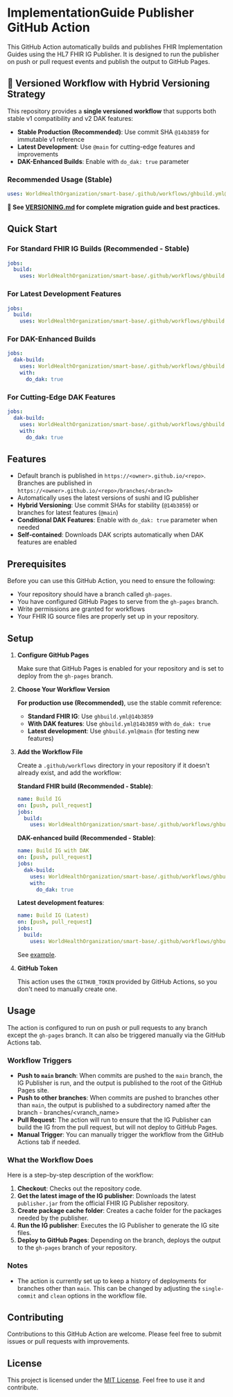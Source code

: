 # ImplementationGuide Publisher GitHub Action

This GitHub Action automatically builds and publishes FHIR Implementation Guides using the HL7 FHIR IG Publisher. It is designed to run the publisher on push or pull request events and publish the output to GitHub Pages.

## 🚀 Versioned Workflow with Hybrid Versioning Strategy

This repository provides a **single versioned workflow** that supports both stable v1 compatibility and v2 DAK features:

- **Stable Production (Recommended)**: Use commit SHA `@14b3859` for immutable v1 reference
- **Latest Development**: Use `@main` for cutting-edge features and improvements
- **DAK-Enhanced Builds**: Enable with `do_dak: true` parameter

### Recommended Usage (Stable)
```yaml
uses: WorldHealthOrganization/smart-base/.github/workflows/ghbuild.yml@14b3859
```

**📖 See [VERSIONING.md](VERSIONING.md) for complete migration guide and best practices.**

## Quick Start

### For Standard FHIR IG Builds (Recommended - Stable)
```yaml
jobs:
  build: 
    uses: WorldHealthOrganization/smart-base/.github/workflows/ghbuild.yml@14b3859
```

### For Latest Development Features
```yaml
jobs:
  build: 
    uses: WorldHealthOrganization/smart-base/.github/workflows/ghbuild.yml@main
```

### For DAK-Enhanced Builds
```yaml
jobs:
  dak-build:
    uses: WorldHealthOrganization/smart-base/.github/workflows/ghbuild.yml@14b3859
    with:
      do_dak: true
```

### For Cutting-Edge DAK Features  
```yaml
jobs:
  dak-build:
    uses: WorldHealthOrganization/smart-base/.github/workflows/ghbuild.yml@main
    with:
      do_dak: true
```

## Features

- Default branch is published in `https://<owner>.github.io/<repo>`. Branches are published in `https://<owner>.github.io/<repo>/branches/<branch>`
- Automatically uses the latest versions of sushi and IG publisher
- **Hybrid Versioning**: Use commit SHAs for stability (`@14b3859`) or branches for latest features (`@main`)
- **Conditional DAK Features**: Enable with `do_dak: true` parameter when needed
- **Self-contained**: Downloads DAK scripts automatically when DAK features are enabled

## Prerequisites

Before you can use this GitHub Action, you need to ensure the following:

- Your repository should have a branch called `gh-pages`.
- You have configured GitHub Pages to serve from the `gh-pages` branch.
- Write permissions are granted for workflows
- Your FHIR IG source files are properly set up in your repository.

## Setup

1. **Configure GitHub Pages**

   Make sure that GitHub Pages is enabled for your repository and is set to deploy from the `gh-pages` branch.

2. **Choose Your Workflow Version**

   **For production use (Recommended)**, use the stable commit reference:
   
   - **Standard FHIR IG**: Use `ghbuild.yml@14b3859`
   - **With DAK features**: Use `ghbuild.yml@14b3859` with `do_dak: true`
   - **Latest development**: Use `ghbuild.yml@main` (for testing new features)

3. **Add the Workflow File**

   Create a `.github/workflows` directory in your repository if it doesn't already exist, and add the workflow:

   **Standard FHIR build (Recommended - Stable)**:
   ```yaml
   name: Build IG
   on: [push, pull_request]
   jobs:
     build: 
       uses: WorldHealthOrganization/smart-base/.github/workflows/ghbuild.yml@14b3859
   ```
   
   **DAK-enhanced build (Recommended - Stable)**:
   ```yaml
   name: Build IG with DAK
   on: [push, pull_request]
   jobs:
     dak-build:
       uses: WorldHealthOrganization/smart-base/.github/workflows/ghbuild.yml@14b3859
       with:
         do_dak: true
   ```
   
   **Latest development features**:
   ```yaml
   name: Build IG (Latest)
   on: [push, pull_request]
   jobs:
     build: 
       uses: WorldHealthOrganization/smart-base/.github/workflows/ghbuild.yml@main
   ```

   See [example](https://github.com/WorldHealthOrganization/smart-ig-starter-kit/blob/main/.github/workflows/ghbuild.yml).

4. **GitHub Token**

   This action uses the `GITHUB_TOKEN` provided by GitHub Actions, so you don't need to manually create one.

## Usage

The action is configured to run on push or pull requests to any branch except the `gh-pages` branch. It can also be triggered manually via the GitHub Actions tab.

### Workflow Triggers

- **Push to `main` branch**: When commits are pushed to the `main` branch, the IG Publisher is run, and the output is published to the root of the GitHub Pages site.
- **Push to other branches**: When commits are pushed to branches other than `main`, the output is published to a subdirectory named after the branch - branches/<vranch_name>
- **Pull Request**: The action will run to ensure that the IG Publisher can build the IG from the pull request, but will not deploy to GitHub Pages.
- **Manual Trigger**: You can manually trigger the workflow from the GitHub Actions tab if needed.

### What the Workflow Does

Here is a step-by-step description of the workflow:

1. **Checkout**: Checks out the repository code.
2. **Get the latest image of the IG publisher**: Downloads the latest `publisher.jar` from the official FHIR IG Publisher repository.
4. **Create package cache folder**: Creates a cache folder for the packages needed by the publisher.
5. **Run the IG publisher**: Executes the IG Publisher to generate the IG site files.
6. **Deploy to GitHub Pages**: Depending on the branch, deploys the output to the `gh-pages` branch of your repository.

### Notes

- The action is currently set up to keep a history of deployments for branches other than `main`. This can be changed by adjusting the `single-commit` and `clean` options in the workflow file.


## Contributing

Contributions to this GitHub Action are welcome. Please feel free to submit issues or pull requests with improvements.

## License

This project is licensed under the [MIT License](LICENSE). Feel free to use it and contribute.
